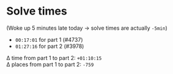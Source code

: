 # Solve times

(Woke up 5 minutes late today → solve times are actually `-5min`)

- `00:17:01` for part 1 (#4737)
- `01:27:16` for part 2 (#3978)

Δ time from part 1 to part 2: `+01:10:15`  
Δ places from part 1 to part 2: `-759`
